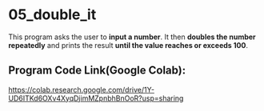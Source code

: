 # **05_double_it**
This program asks the user to **input a number**. It then **doubles the number repeatedly** and prints the result **until the value reaches or exceeds 100**.

## Program Code Link(Google Colab):
https://colab.research.google.com/drive/1Y-UD6ITKd6OXv4XyqDjimMZpnbhBnOoR?usp=sharing